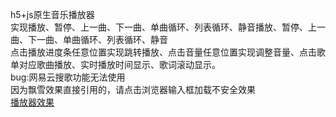  h5+js原生音乐播放器<br>
实现播放、暂停、上一曲、下一曲、单曲循环、列表循环、静音播放、暂停、上一曲、下一曲、单曲循环、列表循环、静音
<br>点击播放进度条任意位置实现跳转播放、点击音量任意位置实现调整音量、点击歌单对应歌曲播放、实时播放时间显示、歌词滚动显示。
<br>bug:网易云搜歌功能无法使用
<br>因为飘雪效果直接引用的，请点击浏览器输入框加载不安全效果
<br>[播放器效果](https://mzh654356151.github.io/h5-js-audio/ "h5+js原生音乐播放器")
 
